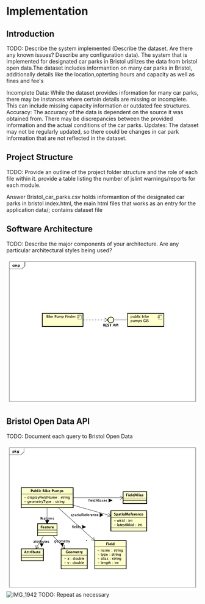# Implementation

## Introduction
TODO: Describe the system implemented (Describe the dataset. Are there any known issues? Describe any configuration data).
The system that is implemented for designated car parks in Bristol utillzes the data from bristol open data.The dataset includes informantion on many car parks in Bristol, additionally details like the location,opterting hours and capacity as well as fines and fee's 

Incomplete Data: While the dataset provides information for many car parks, there may be instances where certain details are missing or incomplete. This can include missing capacity information or outdated fee structures.
Accuracy: The accuracy of the data is dependent on the source it was obtained from. There may be discrepancies between the provided information and the actual conditions of the car parks.
Updates: The dataset may not be regularly updated, so there could be changes in car park information that are not reflected in the dataset.

## Project Structure
TODO: Provide an outline of the project folder structure and the role of each file within it.
provide a table listing the number of jslint warnings/reports for each module.

Answer
Bristol_car_parks.csv holds informantion of the designated car parks in bristol
index.html, the main html files that works as an entry for the application
data/; contains dataset file



## Software Architecture
TODO: Describe the major components of your architecture. Are any particular architectural styles being used?

![Insert your component Diagram here](images/component.png)

## Bristol Open Data API
TODO: Document each query to Bristol Open Data

![UML Class diagrams representing JSON query results](images/class1.png)
![IMG_1942](https://github.com/a2-fasalahmed/Designated-car-parks-/assets/148769486/5e556f4f-b3e6-47d5-beb6-0de4ca54af55)
TODO: Repeat as necessary
